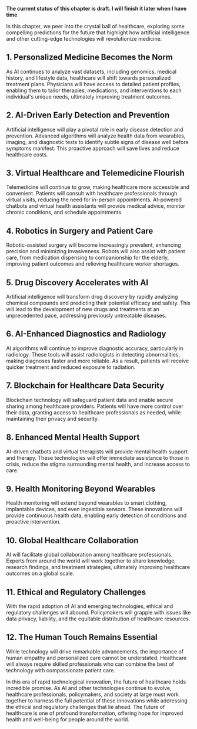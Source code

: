 **The current status of this chapter is draft. I will finish it later when I have time**

In this chapter, we peer into the crystal ball of healthcare, exploring some compelling predictions for the future that highlight how artificial intelligence and other cutting-edge technologies will revolutionize medicine.

**1. Personalized Medicine Becomes the Norm**
---------------------------------------------

As AI continues to analyze vast datasets, including genomics, medical history, and lifestyle data, healthcare will shift towards personalized treatment plans. Physicians will have access to detailed patient profiles, enabling them to tailor therapies, medications, and interventions to each individual's unique needs, ultimately improving treatment outcomes.

**2. AI-Driven Early Detection and Prevention**
-----------------------------------------------

Artificial intelligence will play a pivotal role in early disease detection and prevention. Advanced algorithms will analyze health data from wearables, imaging, and diagnostic tests to identify subtle signs of disease well before symptoms manifest. This proactive approach will save lives and reduce healthcare costs.

**3. Virtual Healthcare and Telemedicine Flourish**
---------------------------------------------------

Telemedicine will continue to grow, making healthcare more accessible and convenient. Patients will consult with healthcare professionals through virtual visits, reducing the need for in-person appointments. AI-powered chatbots and virtual health assistants will provide medical advice, monitor chronic conditions, and schedule appointments.

**4. Robotics in Surgery and Patient Care**
-------------------------------------------

Robotic-assisted surgery will become increasingly prevalent, enhancing precision and minimizing invasiveness. Robots will also assist with patient care, from medication dispensing to companionship for the elderly, improving patient outcomes and relieving healthcare worker shortages.

**5. Drug Discovery Accelerates with AI**
-----------------------------------------

Artificial intelligence will transform drug discovery by rapidly analyzing chemical compounds and predicting their potential efficacy and safety. This will lead to the development of new drugs and treatments at an unprecedented pace, addressing previously untreatable diseases.

**6. AI-Enhanced Diagnostics and Radiology**
--------------------------------------------

AI algorithms will continue to improve diagnostic accuracy, particularly in radiology. These tools will assist radiologists in detecting abnormalities, making diagnoses faster and more reliable. As a result, patients will receive quicker treatment and reduced exposure to radiation.

**7. Blockchain for Healthcare Data Security**
----------------------------------------------

Blockchain technology will safeguard patient data and enable secure sharing among healthcare providers. Patients will have more control over their data, granting access to healthcare professionals as needed, while maintaining their privacy and security.

**8. Enhanced Mental Health Support**
-------------------------------------

AI-driven chatbots and virtual therapists will provide mental health support and therapy. These technologies will offer immediate assistance to those in crisis, reduce the stigma surrounding mental health, and increase access to care.

**9. Health Monitoring Beyond Wearables**
-----------------------------------------

Health monitoring will extend beyond wearables to smart clothing, implantable devices, and even ingestible sensors. These innovations will provide continuous health data, enabling early detection of conditions and proactive intervention.

**10. Global Healthcare Collaboration**
---------------------------------------

AI will facilitate global collaboration among healthcare professionals. Experts from around the world will work together to share knowledge, research findings, and treatment strategies, ultimately improving healthcare outcomes on a global scale.

**11. Ethical and Regulatory Challenges**
-----------------------------------------

With the rapid adoption of AI and emerging technologies, ethical and regulatory challenges will abound. Policymakers will grapple with issues like data privacy, liability, and the equitable distribution of healthcare resources.

**12. The Human Touch Remains Essential**
-----------------------------------------

While technology will drive remarkable advancements, the importance of human empathy and personalized care cannot be understated. Healthcare will always require skilled professionals who can combine the best of technology with compassionate patient care.

In this era of rapid technological innovation, the future of healthcare holds incredible promise. As AI and other technologies continue to evolve, healthcare professionals, policymakers, and society at large must work together to harness the full potential of these innovations while addressing the ethical and regulatory challenges that lie ahead. The future of healthcare is one of profound transformation, offering hope for improved health and well-being for people around the world.
